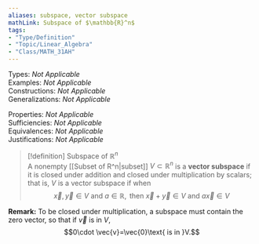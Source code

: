 ```yaml
---
aliases: subspace, vector subspace  
mathLink: Subspace of $\mathbb{R}^n$  
tags:  
- "Type/Definition"  
- "Topic/Linear_Algebra"  
- "Class/MATH_31AH"  
---
```

Types: <i>Not Applicable</i>  
Examples: <i>Not Applicable</i>  
Constructions: <i>Not Applicable</i>  
Generalizations: <i>Not Applicable</i>  
  
Properties: <i>Not Applicable</i>  
Sufficiencies: <i>Not Applicable</i>  
Equivalences: <i>Not Applicable</i>  
Justifications: <i>Not Applicable</i>  
  
> [!definition] Subspace of $\mathbb{R}^n$  
> A nonempty [[Subset of R^n|subset]] $V\subset\mathbb{R}^n$ is a **vector subspace** if it is closed under addition and closed under multiplication by scalars; that is, $V$ is a vector subspace if when  
> $$\vec{x},\vec{y}\in V\text{ and }a\in \mathbb{R},\text{ then }\vec{x}+\vec{y}\in V\text{ and }a\vec{x}\in V$$  
  
**Remark:** To be closed under multiplication, a subspace must contain the zero vector, so that if $\vec{v}$ is in $V$,  
$$0\cdot \vec{v}=\vec{0}\text{ is in }V.$$  
